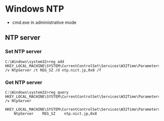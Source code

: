 # Windows NTP

* cmd.exe in administrative mode


## NTP server

### Set NTP server

```
C:\Windows\system32>reg add HKEY_LOCAL_MACHINE\SYSTEM\CurrentControlSet\Services\W32Time\Parameters /v NtpServer /t REG_SZ /d ntp.nict.jp,0x8 /f
```

### Get NTP server

```
C:\Windows\system32>reg query HKEY_LOCAL_MACHINE\SYSTEM\CurrentControlSet\Services\W32Time\Parameters /v NtpServer

HKEY_LOCAL_MACHINE\SYSTEM\CurrentControlSet\Services\W32Time\Parameters
    NtpServer    REG_SZ    ntp.nict.jp,0x8
```
